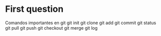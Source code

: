 # First question
Comandos importantes en git 
git init 
git clone
git add
git commit
git status
git pull
git push
git checkout
git merge
git log 

